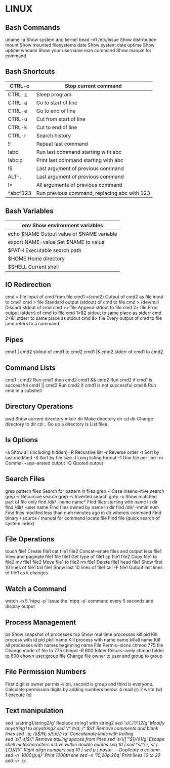 # LINUX

## Bash Commands

uname -a    Show system and kernel
head -n1 /etc/issue Show distribution
mount   Show mounted filesystems
date    Show system date
uptime  Show uptime
whoami  Show your username
man command Show manual for command

## Bash Shortcuts

| CTRL-c   | Stop current command                         |
|----------|----------------------------------------------|
| CTRL-z   | Sleep program                                |
| CTRL-a   | Go to start of line                          |
| CTRL-e   | Go to end of line                            |
| CTRL-u   | Cut from start of line                       |
| CTRL-k   | Cut to end of line                           |
| CTRL-r   | Search history                               |
| !!       | Repeat last command                          |
| !abc     | Run last command starting with abc           |
| !abc:p   | Print last command starting with abc         |
| !$       | Last argument of previous command            |
| ALT-.    | Last argument of previous command            |
| !*       | All arguments of previous command            |
| ^abc^123 | Run previous command, replacing abc with 123 |

## Bash Variables

| env Show environment variables             |
|--------------------------------------------|
| echo $NAME  Output value of $NAME variable |
| export NAME=value   Set $NAME to value     |
| $PATH   Executable search path             |
| $HOME   Home directory                     |
| $SHELL  Current shell                      |

## IO Redirection

cmd < file
Input of cmd from file
cmd1 <(cmd2)
Output of cmd2 as file input to cmd1
cmd > file
Standard output (stdout) of cmd to file
cmd > /dev/null
Discard stdout of cmd
cmd >> file
Append stdout to file
cmd 2> file
Error output (stderr) of cmd to file
cmd 1>&2
stdout to same place as stderr
cmd 2>&1
stderr to same place as stdout
cmd &> file
Every output of cmd to file
cmd refers to a command.

## Pipes

cmd1 | cmd2
stdout of cmd1 to cmd2
cmd1 |& cmd2
stderr of cmd1 to cmd2

## Command Lists

cmd1 ; cmd2
Run cmd1 then cmd2
cmd1 && cmd2
Run cmd2 if cmd1 is successful
cmd1 || cmd2
Run cmd2 if cmd1 is not successful
cmd &
Run cmd in a subshell

## Directory Operations

pwd
Show current directory
mkdir dir
Make directory dir
cd dir
Change directory to dir
cd ..	Go up a directory
ls
List files

## ls Options

-a	Show all (including hidden)
-R	Recursive list
-r	Reverse order
-t	Sort by last modified
-S	Sort by file size
-l	Long listing format
-1	One file per line
-m	Comma-¬sep¬arated output
-Q	Quoted output

## Search Files

grep pattern files
Search for pattern in files
grep -i	Case insens¬itive search
grep -r	Recursive search
grep -v	Inverted search
grep -o	Show matched part of file only
find /dir/ -name name*
Find files starting with name in dir
find /dir/ -user name	Find files owned by name in dir
find /dir/ -mmin num	Find files modifed less than num minutes ago in dir
whereis command
Find binary / source / manual for command
locate file
Find file (quick search of system index)

## File Operations

touch file1
Create file1
cat file1 file2
Concat¬enate files and output
less file1
View and paginate file1
file file1
Get type of file1
cp file1 file2
Copy file1 to file2
mv file1 file2
Move file1 to file2
rm file1
Delete file1
head file1
Show first 10 lines of file1
tail file1
Show last 10 lines of file1
tail -F file1
Output last lines of file1 as it changes

## Watch a Command

watch -n 5 'ntpq -p'
Issue the 'ntpq -p' command every 5 seconds and display output

## Process Management

ps
Show snapshot of processes
top
Show real time processes
kill pid
Kill process with id pid
pkill name
Kill process with name name
killall name
Kill all processes with names beginning name
File Permis¬sions
chmod 775 file
Change mode of file to 775
chmod -R 600 folder
Recurs¬ively chmod folder to 600
chown user:group file
Change file owner to user and group to group

## File Permission Numbers

First digit is owner permis¬sion, second is group and third is everyone.
Calculate permission digits by adding numbers below.
4	read (r)
2	write (w)
1	execute (x)

## Text manipulation

sed 's/string1/string2/g'	Replace string1 with string2
sed 's/\(.*\)1/\12/g'	Modify anystring1 to anystring2
sed '/^ *#/d; /^ *$/d'	Remove comments and blank lines
sed ':a; /\\$/N; s/\\\n//; ta'	Concatenate lines with trailing \
sed 's/[ \t]*$//'	Remove trailing spaces from lines
sed 's/\([`"$\]\)/\\\1/g'	Escape shell metacharacters active within double quotes
seq 10 | sed "s/^/      /; s/ *\(.\{7,\}\)/\1/"	Right align numbers
seq 10 | sed p | paste - -	Duplicate a column
sed -n '1000{p;q}'	Print 1000th line
sed -n '10,20p;20q'	Print lines 10 to 20
sed -n 's/.*<title>\(.*\)<\/title>.*/\1/ip;T;q'	Extract title from HTML web page
sed -i 42d ~/.ssh/known_hosts	Delete a particular line
sort -t. -k1,1n -k2,2n -k3,3n -k4,4n	Sort IPV4 ip addresses
echo 'Test' | tr '[:lower:]' '[:upper:]'	Case conversion
tr -dc '[:print:]' < /dev/urandom	Filter non printable characters
tr -s '[:blank:]' '\t' </proc/diskstats | cut -f4 	cut fields separated by blanks
history | wc -l 	Count lines
seq 10 | paste -s -d ' '	Concatenate and separate line items to a single line
 file searching
alias l='ls -l --color=auto'	quick dir listing. See also l
ls -lrt	List files by date. See also newest and find_mm_yyyy
ls /usr/bin | pr -T9 -W$COLUMNS	Print in 9 columns to width of terminal
find -name '*.[ch]' | xargs grep -E 'expr' 	Search 'expr' in this dir and below. See also findrepo
find -type f -print0 | xargs -r0 grep -F 'example' 	Search all regular files for 'example' in this dir and below
find -maxdepth 1 -type f | xargs grep -F 'example' 	Search all regular files for 'example' in this dir
find -maxdepth 1 -type d | while read dir; do echo $dir; echo cmd2; done  	Process each item with multiple commands (in while loop)
find -type f ! -perm -444  	Find files not readable by all (useful for web site)
find -type d ! -perm -111 	Find dirs not accessible by all (useful for web site)
locate -r 'file[^/]*\.txt'  	Search cached index for names. This re is like glob *file*.txt
look reference  	Quickly search (sorted) dictionary for prefix
grep --color reference /usr/share/dict/words 	Highlight occurances of regular expression in dictionary
